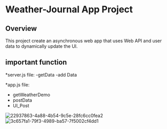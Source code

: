 # Weather-Journal App Project

## Overview
This project create an asynchronous web app that uses Web API and user data to dynamically update the UI. 


## important function

*server.js file:
-getData 
-add Data

*app.js file:
- getWeatherDemo
- postData
- UI_Post


![22937863-4a88-4b54-9c5e-28fc6cc0fea2](https://user-images.githubusercontent.com/75747748/155057248-8249fbc8-29d4-4f24-8b95-d40e1bc249b4.jpg)
![3c657fa1-79f3-4989-ba57-7f5002cf4dd1](https://user-images.githubusercontent.com/75747748/155057259-c1e4b2e6-225f-41fd-a836-3aad3de01ed5.jpg)
